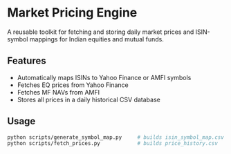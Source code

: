 # Market Pricing Engine

A reusable toolkit for fetching and storing daily market prices and ISIN-symbol mappings for Indian equities and mutual funds.

## Features
- Automatically maps ISINs to Yahoo Finance or AMFI symbols
- Fetches EQ prices from Yahoo Finance
- Fetches MF NAVs from AMFI
- Stores all prices in a daily historical CSV database

## Usage

```bash
python scripts/generate_symbol_map.py     # builds isin_symbol_map.csv
python scripts/fetch_prices.py            # builds price_history.csv
```

